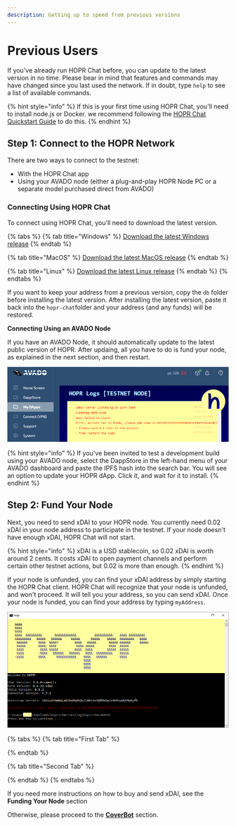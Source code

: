 ```yaml
---
description: Getting up to speed from previous versions
---
```


# Previous Users

If you've already run HOPR Chat before, you can update to the latest version in no time. Please bear in mind that features and commands may have changed since you last used the network. If in doubt, type `help` to see a list of available commands.

{% hint style="info" %}
If this is your first time using HOPR Chat, you'll need to install node.js or Docker. we recommend following the [HOPR Chat Quickstart Guide](https://docs.hoprnet.org/home/getting-started/hopr-chat/quickstart) to do this.
{% endhint %}

## Step 1: Connect to the HOPR Network

There are two ways to connect to the testnet:

* With the HOPR Chat app
* Using your AVADO node \(either a plug-and-play HOPR Node PC or a separate model purchased direct from AVADO\)

### Connecting Using HOPR Chat

To connect using HOPR Chat, you'll need to download the latest version.

{% tabs %}
{% tab title="Windows" %}
[Download the latest Windows release](https://github.com/hoprnet/hopr-chat/releases/download/v1.17.0-alpha.basodino.rc-1/hopr-chat-nodebin-windows.zip)
{% endtab %}

{% tab title="MacOS" %}
[Download the latest MacOS release](https://github.com/hoprnet/hopr-chat/releases/tag/v1.17.0-alpha.basodino.rc-1)
{% endtab %}

{% tab title="Linux" %}
[Download the latest Linux release](https://github.com/hoprnet/hopr-chat/releases/download/v1.17.0-alpha.basodino.rc-1/hopr-chat-nodebin-linux.zip)
{% endtab %}
{% endtabs %}

If you want to keep your address from a previous version, copy the `db` folder before installing the latest version. After installing the latest version, paste it back into the `hopr-chat`folder and your address \(and any funds\) will be restored.

**Connecting Using an AVADO Node**

If you have an AVADO Node, it should automatically update to the latest public version of HOPR. After updaing, all you have to do is fund your node, as explained in the next section, and then restart.

![](../.gitbook/assets/avado-no-funds%20%282%29.png)

{% hint style="info" %}
If you've been invited to test a development build using your AVADO node, select the DappStore in the left-hand menu of your AVADO dashboard and paste the IPFS hash into the search bar. You will see an option to update your HOPR dApp. Click it, and wait for it to install.
{% endhint %}

## Step 2: Fund Your Node

Next, you need to send xDAI to your HOPR node. You currently need 0.02 xDAI in your node address to participate in the testnet. If your node doesn't have enough xDAI, HOPR Chat will not start.

{% hint style="info" %}
xDAI is a USD stablecoin, so 0.02 xDAI is worth around 2 cents. It costs xDAI to open payment channels and perform certain other testnet actions, but 0.02 is more than enough.
{% endhint %}

If your node is unfunded, you can find your xDAI address by simply starting the HOPR Chat client. HOPR Chat will recognize that your node is unfunded, and won't proceed. It will tell you your address, so you can send xDAI. Once your node is funded, you can find your address by typing `myAddress`.

![](../.gitbook/assets/no-funds%20%283%29.png)

{% tabs %}
{% tab title="First Tab" %}

{% endtab %}

{% tab title="Second Tab" %}

{% endtab %}
{% endtabs %}

If you need more instructions on how to buy and send xDAI, see the **Funding Your Node** section

Otherwise, please proceed to the [**CoverBot**](coverbot.md) section.

